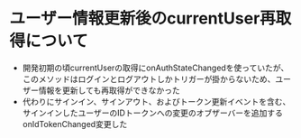 # ユーザー情報更新後のcurrentUser再取得について
- 開発初期の頃currentUserの取得にonAuthStateChangedを使っていたが、このメソッドはログインとログアウトしかトリガーが掛からないため、ユーザー情報を更新しても再取得ができなかった
- 代わりにサインイン、サインアウト、およびトークン更新イベントを含む、サインインしたユーザーのIDトークンへの変更のオブザーバーを追加するonIdTokenChanged変更した